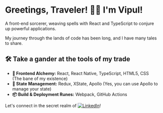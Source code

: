 # Greetings, Traveler! 🧙‍♂️ I'm Vipul!

A front-end sorcerer, weaving spells with React and TypeScript to conjure up powerful applications. 

My journey through the lands of code has been long, and I have many tales to share.


## 🛠️ Take a gander at the tools of my trade

- **🧪 Frontend Alchemy:** React, React Native, TypeScript, HTML5, CSS (The bane of my existence)
- **🔮 State Management:** Redux, XState, Apollo (Yes, you can use Apollo to manage your state)
- **📦 Build & Deployment Runes:** Webpack, GitHub Actions


Let's connect in the secret realm of [![LinkedIn](https://img.shields.io/badge/LinkedIn-Connect-blue?style=flat-square)](https://www.linkedin.com/in/vipulgujare/)!
